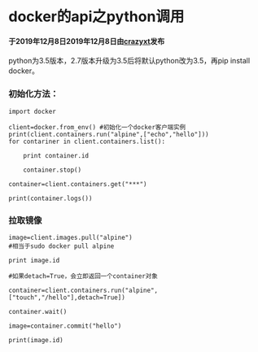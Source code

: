 # docker的api之python调用

#### 于2019年12月8日2019年12月8日由[**crazyxt**](https://crazyxt.com/?author=1)发布

python为3.5版本，2.7版本升级为3.5后将默认python改为3.5，再pip install docker。

### 初始化方法：

```
import docker

client=docker.from_env() #初始化一个docker客户端实例
print(client.containers.run("alpine",["echo","hello"])) 
for contariner in client.containers.list():

    print container.id

    container.stop()

container=client.containers.get("***")

print(container.logs())
```

### 拉取镜像

```
image=client.images.pull("alpine")
#相当于sudo docker pull alpine

print image.id

#如果detach=True，会立即返回一个container对象

container=client.containers.run("alpine",["touch","/hello"],detach=True])

container.wait()

image=container.commit("hello")

print(image.id)
```